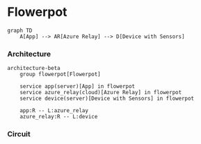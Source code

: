 # Flowerpot

```mermaid
graph TD
    A[App] --> AR[Azure Relay] --> D[Device with Sensors]
```

### Architecture
```mermaid
architecture-beta
    group flowerpot[Flowerpot]

    service app(server)[App] in flowerpot
    service azure_relay(cloud)[Azure Relay] in flowerpot
    service device(server)[Device with Sensors] in flowerpot

    app:R -- L:azure_relay
    azure_relay:R -- L:device
```

### Circuit